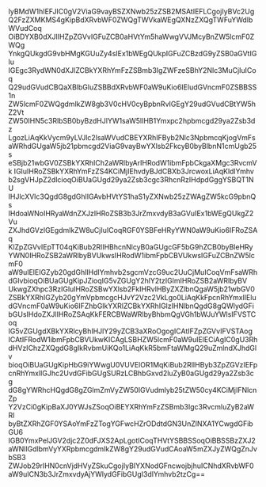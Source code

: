 IyBMdW1hIEFJIC0gV2ViaG9vayBSZXNwb25zZSB2MSAtIEFLCgojIyBVc2Ug
Q2FzZXMKMS4gKipBdXRvbWF0ZWQgTWVkaWEgQXNzZXQgTWFuYWdlbWVudCoq
OiBDYXB0dXJlIHZpZGVvIGFuZCB0aHVtYm5haWwgVVJMcyBnZW5lcmF0ZWQg
YnkgQUkgdG9vbHMgKGUuZy4sIEx1bWEgQUkpIGFuZCBzdG9yZSB0aGVtIGlu
IGEgc3RydWN0dXJlZCBkYXRhYmFzZSBmb3IgZWFzeSBhY2Nlc3MuCjIuICoq
Q29udGVudCBQaXBlbGluZSBBdXRvbWF0aW9uKio6IEludGVncmF0ZSBBSS1n
ZW5lcmF0ZWQgdmlkZW8gb3V0cHV0cyBpbnRvIGEgY29udGVudCBtYW5hZ2Vt
ZW50IHN5c3RlbSB0byBzdHJlYW1saW5lIHB1Ymxpc2hpbmcgd29ya2Zsb3dz
LgozLiAqKkVycm9yLVJlc2lsaWVudCBEYXRhIFByb2Nlc3NpbmcqKjogVmFs
aWRhdGUgaW5jb21pbmcgd2ViaG9vayBwYXlsb2FkcyB0byBlbnN1cmUgb25s
eSBjb21wbGV0ZSBkYXRhICh2aWRlbyArIHRodW1ibmFpbCkgaXMgc3RvcmVk
IGluIHRoZSBkYXRhYmFzZS4KCiMjIEhvdyBJdCBXb3JrcwoxLiAqKldlYmhv
b2sgVHJpZ2dlcioqOiBUaGUgd29ya2Zsb3cgc3RhcnRzIHdpdGggYSBQT1NU
IHJlcXVlc3QgdG8gdGhlIGAvbHVtYS1haS1yZXNwb25zZWAgZW5kcG9pbnQs
IHdoaWNoIHRyaWdnZXJzIHRoZSB3b3JrZmxvdyB3aGVuIEx1bWEgQUkgZ2Vu
ZXJhdGVzIGEgdmlkZW8uCjIuICoqRGF0YSBFeHRyYWN0aW9uKio6IFRoZSAq
KlZpZGVvIEpTT04qKiBub2RlIHBhcnNlcyB0aGUgcGF5bG9hZCB0byBleHRy
YWN0IHRoZSB2aWRlbyBVUkwsIHRodW1ibmFpbCBVUkwsIGFuZCBnZW5lcmF0
aW9uIElEIGZyb20gdGhlIHdlYmhvb2sgcmVzcG9uc2UuCjMuICoqVmFsaWRh
dGlvbioqOiBUaGUgKipJZioqIG5vZGUgY2hlY2tzIGlmIHRoZSB2aWRlbyBV
UkwgZXhpc3RzIGluIHRoZSBwYXlsb2FkIHRvIHByZXZlbnQgaW5jb21wbGV0
ZSBkYXRhIGZyb20gYmVpbmcgcHJvY2Vzc2VkLgo0LiAqKkFpcnRhYmxlIElu
dGVncmF0aW9uKio6IFZhbGlkYXRlZCBkYXRhIGlzIHNlbnQgdG8gQWlydGFi
bGUsIHdoZXJlIHRoZSAqKkFERCBWaWRlbyBhbmQgVGh1bWJuYWlsIFVSTCoq
IG5vZGUgdXBkYXRlcyBhIHJlY29yZCB3aXRoOgogICAtIFZpZGVvIFVSTAog
ICAtIFRodW1ibmFpbCBVUkwKICAgLSBHZW5lcmF0aW9uIElECiAgIC0gU3Rh
dHVzIChzZXQgdG8gIkRvbmUiKQo1LiAqKkR5bmFtaWMgQ29uZmlndXJhdGlv
bioqOiBUaGUgKipHbG9iYWwgU0VUVElOR1MqKiBub2RlIHByb3ZpZGVzIEFp
cnRhYmxlIGJhc2UvdGFibGUgSURzLCBhbGxvd2luZyB0aGUgd29ya2Zsb3cg
dG8gYWRhcHQgdG8gZGlmZmVyZW50IGVudmlyb25tZW50cy4KCiMjIFNlcnZp
Y2VzCi0gKipBaXJ0YWJsZSoqOiBEYXRhYmFzZSBmb3Igc3RvcmluZyB2aWRl
byBtZXRhZGF0YSAoYmFzZTogYGFwcHZrODdtdGN3UnZlNXA1YCwgdGFibGU6
IGB0YmxPelJGV2djc2Z0dFJXS2ApLgotICoqTHVtYSBBSSoqOiBBSSBzZXJ2
aWNlIGdlbmVyYXRpbmcgdmlkZW8gY29udGVudCAoaW5mZXJyZWQgZnJvbSB3
ZWJob29rIHN0cnVjdHVyZSkuCgojIyBIYXNodGFncwojbjhuICNhdXRvbWF0
aW9uICN3b3JrZmxvdyAjYWlydGFibGUgI3dlYmhvb2tzCg==
